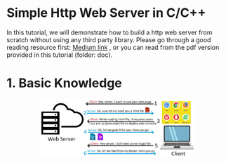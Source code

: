 # Simple Http Web Server in C/C++
In this tutorial, we will demonstrate how to build a http web server from scratch without using any third party library. Please go through a good reading resource first: 
[Medium link](https://medium.com/from-the-scratch/http-server-what-do-you-need-to-know-to-build-a-simple-http-server-from-scratch-d1ef8945e4fa)
, or you can read from the pdf version provided in this tutorial (folder: doc).

# 1. Basic Knowledge <br />
<p align="center">
<img src="/img/server-client-role.JPG" height="70%" width="70%">  
</p>
